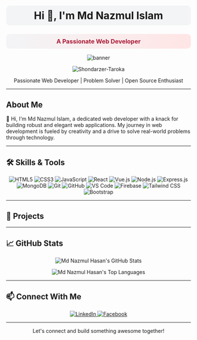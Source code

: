 <h1 align="center" style="background-color:#f3f4f6; padding: 10px; border-radius: 10px;">Hi 👋, I'm Md Nazmul Islam</h1>
<h3 align="center" style="color: #aa1936; background: linear-gradient(to right, #f3f4f6, #ffe5e5); padding: 10px; border-radius: 10px;">A Passionate Web Developer</h3>

<p align="center">
  <img src="https://i.ibb.co/cTVLGCs/Black-and-White-Gradient-Personal-Linked-In-Banner-1.png" alt="banner" />
</p>

<p align="center">
  <img src="https://komarev.com/ghpvc/?username=Shondarzer-Taroka&label=Profile%20views&color=0e75b6&style=flat" alt="Shondarzer-Taroka" />
</p>

<p align="center">Passionate Web Developer | Problem Solver | Open Source Enthusiast</p>

---

## About Me

👋 Hi, I'm Md Nazmul Islam, a dedicated web developer with a knack for building robust and elegant web applications. My journey in web development is fueled by creativity and a drive to solve real-world problems through technology.

---

## 🛠️ Skills & Tools

<p align="center">
  <img src="https://img.shields.io/badge/HTML5-E34F26?style=for-the-badge&logo=html5&logoColor=white" alt="HTML5" />
  <img src="https://img.shields.io/badge/CSS3-1572B6?style=for-the-badge&logo=css3&logoColor=white" alt="CSS3" />
  <img src="https://img.shields.io/badge/JavaScript-F7DF1E?style=for-the-badge&logo=javascript&logoColor=black" alt="JavaScript" />
  <img src="https://img.shields.io/badge/React-61DAFB?style=for-the-badge&logo=react&logoColor=black" alt="React" />
  <img src="https://img.shields.io/badge/Vue.js-4FC08D?style=for-the-badge&logo=vue.js&logoColor=white" alt="Vue.js" />
  <img src="https://img.shields.io/badge/Node.js-339933?style=for-the-badge&logo=nodedotjs&logoColor=white" alt="Node.js" />
  <img src="https://img.shields.io/badge/Express.js-000000?style=for-the-badge&logo=express&logoColor=white" alt="Express.js" />
  <img src="https://img.shields.io/badge/MongoDB-47A248?style=for-the-badge&logo=mongodb&logoColor=white" alt="MongoDB" />
  <img src="https://img.shields.io/badge/Git-F05032?style=for-the-badge&logo=git&logoColor=white" alt="Git" />
  <img src="https://img.shields.io/badge/GitHub-181717?style=for-the-badge&logo=github&logoColor=white" alt="GitHub" />
  <img src="https://img.shields.io/badge/Visual_Studio_Code-0078D4?style=for-the-badge&logo=visual%20studio%20code&logoColor=white" alt="VS Code" />
  <img src="https://img.shields.io/badge/Firebase-FFCA28?style=for-the-badge&logo=firebase&logoColor=black" alt="Firebase" />
  <img src="https://img.shields.io/badge/Tailwind_CSS-38B2AC?style=for-the-badge&logo=tailwind-css&logoColor=white" alt="Tailwind CSS" />
  <img src="https://img.shields.io/badge/Bootstrap-7952B3?style=for-the-badge&logo=bootstrap&logoColor=white" alt="Bootstrap" />
</p>

---

## 🚀 Projects

---

## 📈 GitHub Stats

<p align="center">
 <img src="https://github-readme-stats.vercel.app/api?username=Shondarzer-Taroka&show_icons=true&theme=radical" alt="Md Nazmul Hasan's GitHub Stats" />
</p>

<p align="center">
 <img src="https://github-readme-stats.vercel.app/api/top-langs/?username=Shondarzer-Taroka&layout=compact&theme=radical" alt="Md Nazmul Hasan's Top Languages" />
</p>

---

## 📫 Connect With Me

<p align="center">
 <a href="https://www.linkedin.com/in/mdnazmulnhasan/" target="_blank">
 <img src="https://img.shields.io/badge/LinkedIn-0077B5?style=for-the-badge&logo=linkedin&logoColor=white" alt="LinkedIn" />
 </a>
 <a href="https://www.facebook.com/profile.php?id=100093033491075" target="_blank">
 <img  src="https://img.shields.io/badge/Facebook-1877F2?style=for-the-badge&logo=facebook&logoColor=white" alt="Facebook" />
 </a>
</p>

---

<p align="center">Let's connect and build something awesome together!</p>
